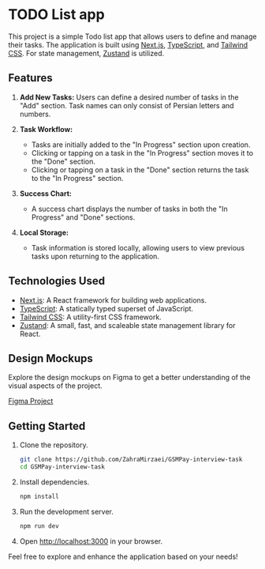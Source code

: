 # TODO List app

This project is a simple Todo list app that allows users to define and manage their tasks. The application is built using [Next.js](https://nextjs.org/), [TypeScript](https://www.typescriptlang.org/), and [Tailwind CSS](https://tailwindcss.com/). For state management, [Zustand](https://zustand.surge.sh/) is utilized.

## Features

1. **Add New Tasks:** Users can define a desired number of tasks in the "Add" section. Task names can only consist of Persian letters and numbers.

2. **Task Workflow:**

   - Tasks are initially added to the "In Progress" section upon creation.
   - Clicking or tapping on a task in the "In Progress" section moves it to the "Done" section.
   - Clicking or tapping on a task in the "Done" section returns the task to the "In Progress" section.

3. **Success Chart:**

   - A success chart displays the number of tasks in both the "In Progress" and "Done" sections.

4. **Local Storage:**
   - Task information is stored locally, allowing users to view previous tasks upon returning to the application.

## Technologies Used

- [Next.js](https://nextjs.org/): A React framework for building web applications.
- [TypeScript](https://www.typescriptlang.org/): A statically typed superset of JavaScript.
- [Tailwind CSS](https://tailwindcss.com/): A utility-first CSS framework.
- [Zustand](https://zustand.surge.sh/): A small, fast, and scaleable state management library for React.

## Design Mockups

Explore the design mockups on Figma to get a better understanding of the visual aspects of the project.

[Figma Project](https://www.figma.com/file/xjGO9zOUQa5238vYtBvEGp/Gsm-Front-Challenge?type=design&node-id=0-1&mode=design&t=E48XMS6XH3EwKs0E-0)

## Getting Started

1. Clone the repository.

   ```bash
   git clone https://github.com/ZahraMirzaei/GSMPay-interview-task
   cd GSMPay-interview-task
   ```

2. Install dependencies.

   ```bash
   npm install
   ```

3. Run the development server.

   ```bash
   npm run dev
   ```

4. Open [http://localhost:3000](http://localhost:3000) in your browser.

Feel free to explore and enhance the application based on your needs!
